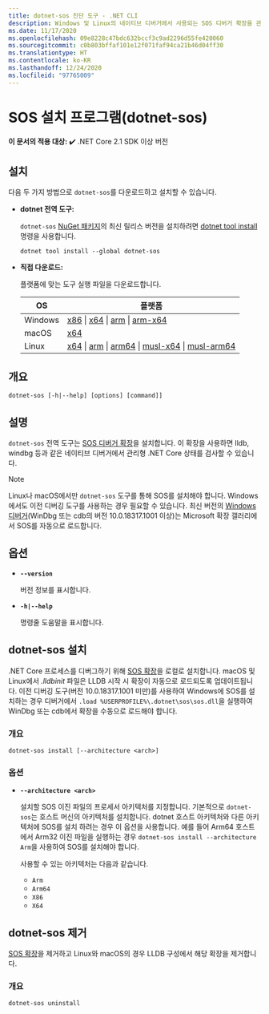 ```yaml
---
title: dotnet-sos 진단 도구 - .NET CLI
description: Windows 및 Linux의 네이티브 디버거에서 사용되는 SOS 디버거 확장을 관리하기 위해 dotnet-sos CLI 도구를 설치하고 사용하는 방법을 알아봅니다.
ms.date: 11/17/2020
ms.openlocfilehash: 09e8228c47bdc632bccf3c9ad2296d55fe420060
ms.sourcegitcommit: c0b803bffaf101e12f071faf94ca21b46d04ff30
ms.translationtype: HT
ms.contentlocale: ko-KR
ms.lasthandoff: 12/24/2020
ms.locfileid: "97765009"
---
```

# <a name="sos-installer-dotnet-sos"></a>SOS 설치 프로그램(dotnet-sos)

**이 문서의 적용 대상:**  ✔️ .NET Core 2.1 SDK 이상 버전

## <a name="install"></a>설치

다음 두 가지 방법으로 `dotnet-sos`를 다운로드하고 설치할 수 있습니다.

- **dotnet 전역 도구:**

  `dotnet-sos` [NuGet 패키지](https://www.nuget.org/packages/dotnet-sos)의 최신 릴리스 버전을 설치하려면 [dotnet tool install](../tools/dotnet-tool-install.md) 명령을 사용합니다.

  ```dotnetcli
  dotnet tool install --global dotnet-sos
  ```

- **직접 다운로드:**

  플랫폼에 맞는 도구 실행 파일을 다운로드합니다.

  | OS  | 플랫폼 |
  | --- | -------- |
  | Windows | [x86](https://aka.ms/dotnet-sos/win-x86) \| [x64](https://aka.ms/dotnet-sos/win-x64) \| [arm](https://aka.ms/dotnet-sos/win-arm) \| [arm-x64](https://aka.ms/dotnet-sos/win-arm64) |
  | macOS   | [x64](https://aka.ms/dotnet-sos/osx-x64) |
  | Linux   | [x64](https://aka.ms/dotnet-sos/linux-x64) \| [arm](https://aka.ms/dotnet-sos/linux-arm) \| [arm64](https://aka.ms/dotnet-sos/linux-arm64) \| [musl-x64](https://aka.ms/dotnet-sos/linux-musl-x64) \| [musl-arm64](https://aka.ms/dotnet-sos/linux-musl-arm64) |

## <a name="synopsis"></a>개요

```console
dotnet-sos [-h|--help] [options] [command]]
```

## <a name="description"></a>설명

`dotnet-sos` 전역 도구는 [SOS 디버거 확장](sos-debugging-extension.md)을 설치합니다. 이 확장을 사용하면 lldb, windbg 등과 같은 네이티브 디버거에서 관리형 .NET Core 상태를 검사할 수 있습니다.

> [!NOTE]
> Linux나 macOS에서만 `dotnet-sos` 도구를 통해 SOS를 설치해야 합니다.  Windows에서도 이전 디버깅 도구를 사용하는 경우 필요할 수 있습니다. 최신 버전의 [Windows 디버거](/windows-hardware/drivers/debugger/debugger-download-tools)(WinDbg 또는 cdb의 버전 10.0.18317.1001 이상)는 Microsoft 확장 갤러리에서 SOS를 자동으로 로드합니다.  

## <a name="options"></a>옵션

- **`--version`**

  버전 정보를 표시합니다.

- **`-h|--help`**

  명령줄 도움말을 표시합니다.

## <a name="dotnet-sos-install"></a>dotnet-sos 설치

.NET Core 프로세스를 디버그하기 위해 [SOS 확장](sos-debugging-extension.md)을 로컬로 설치합니다. macOS 및 Linux에서 *.lldbinit* 파일은 LLDB 시작 시 확장이 자동으로 로드되도록 업데이트됩니다. 이전 디버깅 도구(버전 10.0.18317.1001 미만)를 사용하여 Windows에 SOS를 설치하는 경우 디버거에서 `.load %USERPROFILE%\.dotnet\sos\sos.dll`을 실행하여 WinDbg 또는 cdb에서 확장을 수동으로 로드해야 합니다.

### <a name="synopsis"></a>개요

```console
dotnet-sos install [--architecture <arch>]
```

### <a name="options"></a>옵션

- **`--architecture <arch>`**

  설치할 SOS 이진 파일의 프로세서 아키텍처를 지정합니다. 기본적으로 `dotnet-sos`는 호스트 머신의 아키텍처를 설치합니다. dotnet 호스트 아키텍처와 다른 아키텍처에 SOS를 설치 하려는 경우 이 옵션을 사용합니다. 예를 들어 Arm64 호스트에서 Arm32 이진 파일을 실행하는 경우 `dotnet-sos install --architecture Arm`을 사용하여 SOS를 설치해야 합니다.

  사용할 수 있는 아키텍처는 다음과 같습니다.

  - `Arm`
  - `Arm64`
  - `X86`
  - `X64`

## <a name="dotnet-sos-uninstall"></a>dotnet-sos 제거

[SOS 확장](sos-debugging-extension.md)을 제거하고 Linux와 macOS의 경우 LLDB 구성에서 해당 확장을 제거합니다.

### <a name="synopsis"></a>개요

```console
dotnet-sos uninstall
```

